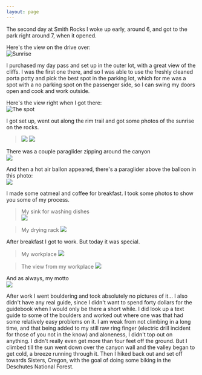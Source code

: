 ```yaml
---
layout: page
---
```


The second day at Smith Rocks I woke up early, around 6, and got to the park right around 7, when it opened.

Here's the view on the drive over:  
![Sunrise](https://i.imgur.com/ptCZV7W.jpg)  

I purchased my day pass and set up in the outer lot, with a great view of the cliffs. I was the first one there, and so I was able to use the freshly cleaned porta potty and pick the best spot in the parking lot, which for me was a spot with a no parking spot on the passenger side, so I can swing my doors open and cook and work outside.

Here's the view right when I got there:  
![The spot](https://i.imgur.com/z6WCvYxz.jpg)  

I got set up, went out along the rim trail and got some photos of the sunrise on the rocks.  
> ![](https://i.imgur.com/rY3MHLO.jpg)
> ![](https://i.imgur.com/SBef6Bf.jpg)

There was a couple paraglider zipping around the canyon  
![](https://i.imgur.com/PXOY4xr.jpg)  

And then a hot air ballon appeared, there's a paraglider above the balloon in this photo:  
![](https://i.imgur.com/OcoTSzw.jpg)  

I made some oatmeal and coffee for breakfast. I took some photos to show you some of my process.

> My sink for washing dishes  
> ![](https://i.imgur.com/HFmeCUL.jpg)

> My drying rack
> ![](https://i.imgur.com/KQ3pmeC.jpg)

After breakfast I got to work. But today it was special.

> My workplace
> ![](https://i.imgur.com/Pta0mx7.jpg)

> The view from my workplace
> ![](https://i.imgur.com/jmAGoGG.jpg)

And as always, my motto  
![](https://i.imgur.com/zaB8NUw.jpg)

After work I went bouldering and took absolutely no pictures of it... I also didn't have any real guide, since I didn't want to spend forty dollars for the guidebook when I would only be there a short while. I did look up a text guide to some of the boulders and worked out where one was that had some relatively easy problems on it. I am weak from not climbing in a long time, and that being added to my still raw ring finger (electric drill incident for those of you not in the know) and aloneness, I didn't top out on anything. I didn't really even get more than four feet off the ground. But I climbed till the sun went down over the canyon wall and the valley began to get cold, a breeze running through it. Then I hiked back out and set off towards Sisters, Oregon, with the goal of doing some biking in the Deschutes National Forest.